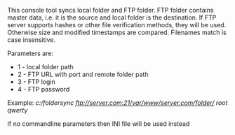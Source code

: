 This console tool syncs local folder and FTP folder.
FTP folder contains master data, i.e. it is the source and local folder is the destination.
If FTP server supports hashes or other file verification methods, they will be used.
Otherwise size and modified timestamps are compared.
Filenames match is case insensitive.

Parameters are:
* 1 - local folder path
* 2 - FTP URL with port and remote folder path
* 3 - FTP login
* 4 - FTP password

Example:
*c:/foldersync ftp://server.com:21/var/www/server.com/folder/ root qwerty*

If no commandline parameters then INI file will be used instead